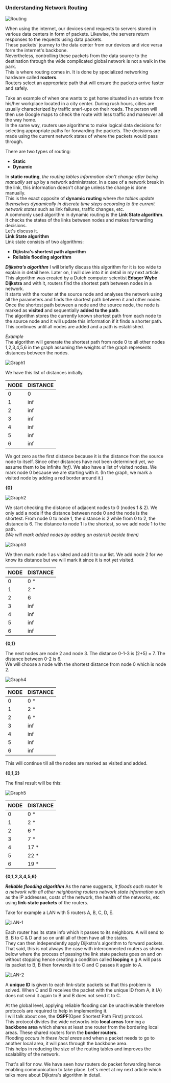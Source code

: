 ### Understanding Network Routing

![Routing](/engineering-education/network-routing/routing.jpeg)

When using the internet, our devices send requests to servers stored in various data centers in form of packets. Likewise, the servers return responses to the requests using data packets.</br>
These packets' journey to the data center from our devices and vice versa form the internet's backbone.</br>
Nevertheless, controlling these packets from the data source to the destination through the wide complicated global network is not a walk in the park.</br>
This is where routing comes in. It is done by specialized networking hardware called **routers**.</br>
Routers select an appropriate path that will ensure the packets arrive faster and safely.</br>

Take an example of when one wants to get home situated in an estate from his/her workplace located in a city center. During rush hours, cities are usually characterized by traffic snarl-ups on their roads. The person will then use Google maps to check the route with less traffic and maneuver all the way home.</br>
In the same way, routers use algorithms to make logical data decisions for selecting appropriate paths for forwarding the packets. The decisions are made using the current network states of where the packets would pass through.

There are two types of routing:</br>
- **Static**</br>
- **Dynamic**</br>

In **static routing**, *the routing tables information don't change after being manually set up* by a network administrator. In a case of a network break in the link, this information doesn't change unless the change is done manually.</br>
This is the exact opposite of **dynamic routing** where *the tables update themselves dynamically in discrete time steps according to the current network states* such as link failures, traffic changes, etc.</br>
A commonly used algorithm in dynamic routing is the **Link State algorithm**. It checks the states of the links between nodes and makes forwarding decisions.</br>
Let's discuss it.</br>
**Link State algorithm**</br>
Link state consists of two algorithms:</br>
- **Dijkstra's shortest path algorithm**</br>
- **Reliable flooding algorithm**</br>

***Dijkstra's algorithm***
I will briefly discuss this algorithm for it is too wide to explain in detail here. Later on, I will dive into it in detail in my next article.</br>
This algorithm was created by a Dutch computer scientist **Edsger Wybe Dijkstra** and with it, routers find the shortest path between nodes in a network.</br>
It starts with the router at the source node and analyses the network using all the parameters and finds the shortest path between it and other nodes.</br>
Once the shortest path between a node and the source node, the node is marked as **visited** and sequentially **added to the path**.</br>
The algorithm stores the currently known shortest path from each node to the source node and it will update this information if it finds a shorter path.</br>
This continues until all nodes are added and a path is established.</br>

*Example*</br>
The algorithm will generate the shortest path from node 0 to all other nodes 1,2,3,4,5,6 in the graph assuming the weights of the graph represents distances between the nodes.

![Graph1](/engineering-education/network-routing/routing1.png)

We have this list of distances initially.

|NODE|DISTANCE|
---|---|
0|0|
1|inf|
2|inf|
3|inf|
4|inf|
5|inf|
6|inf|

We got zero as the first distance because it is the distance from the source node to itself.
Since other distances have not been determined yet, we assume them to be infinite *(inf)*.
We also have a list of visited nodes. We mark node 0 because we are starting with it. 
(In the graph, we mark a visited node by adding a red border around it.)

**{0}**

![Graph2](/engineering-education/network-routing/routing3.png)

We start checking the distance of adjacent nodes to 0 (nodes 1 & 2).
We only add a node if the distance between node 0 and the node is the shortest.
From node 0 to node 1, the distance is 2 while from 0 to 2, the distance is 6. The distance to node 1 is the shortest, so we add node 1 to the path.</br>
*(We will mark added nodes by adding an asterisk beside them)*

![Graph3](/engineering-education/network-routing/routing4.png)

We then mark node 1 as visited and add it to our list. We add node 2 for we know its distance but we will mark it since it is not yet visited.

|NODE|DISTANCE|
---|---|
0|0 *|
1|2 *|
2|6|
3|inf|
4|inf|
5|inf|
6|inf|

**{0,1}**


The next nodes are node 2 and node 3. 
The distance 0-1-3 is (2+5) = 7.
The distance between 0-2 is 6.</br>
We will choose a node with the shortest distance from node 0 which is node 2.</br>

![Graph4](/engineering-education/network-routing/routing6.png)

|NODE|DISTANCE|
---|---|
0|0 *|
1|2 *|
2|6 *|
3|inf|
4|inf|
5|inf|
6|inf|

 This will continue till all the nodes are marked as visited and added.

**{0,1,2}**

The final result will be this:

![Graph5](/engineering-education/network-routing/routing8.png)


|NODE|DISTANCE|
---|---|
0|0 *|
1|2 *|
2|6 *|
3|7 *|
4|17 *|
5|22 *|
6|19 *|

**{0,1,2,3,4,5,6}**

***Reliable flooding algorithm***
As the name suggests, *it floods each router in a network with all other neighboring routers network state information* such as the IP addresses, costs of the network, the health of the networks, etc using **link-state packets** of the routers.</br>

 Take for example a LAN with 5 routers A, B, C, D, E.

![LAN-1](/engineering-education/network-routing/LAN-1.png)

Each router has its state info which it passes to its neighbors. A will send to B. B to C & D and so on until all of them have all the states.</br>
They can then independently apply Dijkstra's algorithm to forward packets.</br>
That said, this is not always the case with interconnected routers as shown below where the process of passing the link state packets goes on and on without stopping hence creating a condition called **looping** e.g A will pass its packet to B, B then forwards it to C and C passes it again to A.

![LAN-2](/engineering-education/network-routing/LAN-2.png)

A **unique ID** is given to each link-state packets so that this problem is solved.
When C and B receives the packet with the unique ID from A, it (A) does not send it again to B and B does not send it to C.</br>

At the global level, applying reliable flooding can be unachievable therefore protocols are required to help in implementing it.</br>
I will talk about one, the **OSPF**(Open Shortest Path First) protocol.</br>
This protocol divides the wide networks into **local areas** forming a **backbone area** which shares at least one router from the bordering local areas. These shared routers form the **border routers**.</br>
Flooding *occurs in these local areas* and when a packet needs to go to another local area, it will pass through the backbone area.</br>
This helps in reducing the size of the routing tables and improves the scalability of the network.

That's all for now. We have seen how routers do packet forwarding hence enabling communication to take place. Let's meet at my next article which talks more about Dijkstra's algorithm in detail.
